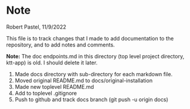 # Note
Robert Pastel, 11/9/2022

This file is to track changes that I made to add documentation to the repository,
and to add notes and comments.

**Note:** The doc endpoints.md in this directory (top level project directory,
  ktt-app) is old. I should delete it later.

  1. Made docs directory with sub-directory for each markdown file.
  2. Moved original README.md to docs/original-installation
  3. Made new toplevel README.md
  4. Add to toplevel .gitignore
  5. Push to github and track docs branch (git push -u origin docs)
